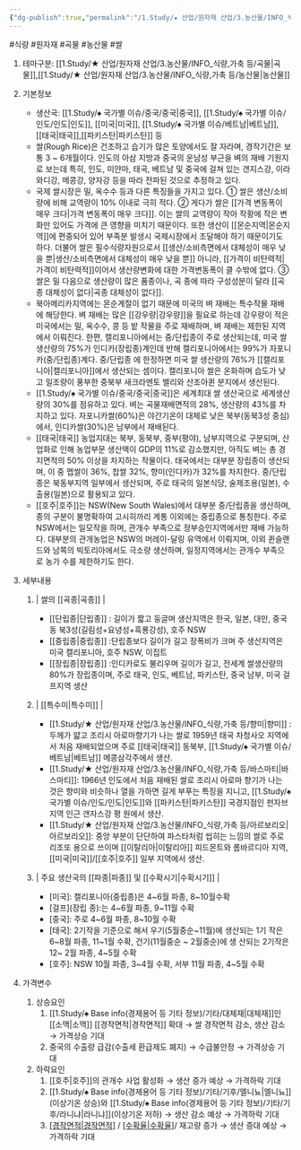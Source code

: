 ```yaml
---
{"dg-publish":true,"permalink":"/1.Study/★ 산업/원자재 산업/3.농산물/INFO_식량,가축 등/쌀/","created":"2024-11-20T21:02:28.926+09:00","updated":"2025-06-26T13:30:11.406+09:00"}
---
```


#식량  #원자재 #곡물 #농산물 #쌀 

1. 테마구분: [[1.Study/★ 산업/원자재 산업/3.농산물/INFO_식량,가축 등/곡물\|곡물]],[[1.Study/★ 산업/원자재 산업/3.농산물/INFO_식량,가축 등/농산물\|농산물]]

2. 기본정보

	- 생산국: [[1.Study/♠ 국가별 이슈/중국/중국\|중국]], [[1.Study/♠ 국가별 이슈/인도/인도\|인도]], [[미국\|미국]], [[1.Study/♠ 국가별 이슈/베트남\|베트남]], [[태국\|태국]],[[파키스탄\|파키스탄]] 등
	- 쌀(Rough Rice)은 건조하고 습기가 많은 토양에서도 잘 자라며, 경작기간은 보통 3 ~ 6개월이다. 인도의 아삼 지방과 중국의 운남성 부근을 벼의 재배 기원지로 보는데 특히, 인도, 미얀마, 태국, 베트남 및 중국에 걸쳐 있는 갠지스강, 이라와디강, 메콩강, 양자강 등을 따라 전파된 것으로 추정하고 있다. 
	- 국제 쌀시장은 밀, 옥수수 등과 다른 특징들을 가지고 있다. ① 쌀은 생산/소비량에 비해 교역량이 10% 이내로 극히 적다. ② 게다가 쌀은 [[가격 변동폭이 매우 크다\|가격 변동폭이 매우 크다]]. 이는 쌀의 교역량이 작아 작황에 작은 변화만 있어도 가격에 큰 영향을 미치기 때문이다. 또한 생산이 [[몬순지역\|몬순지역]]에 편중되어 있어 부족분 발생시 국제시장에서 조달해야 하기 때문이기도 하다. 더불어 쌀은 필수식량자원으로서 [[생산/소비측면에서 대체성이 매우 낮을 뿐\|생산/소비측면에서 대체성이 매우 낮을 뿐]] 아니라, [[가격이 비탄력적\|가격이 비탄력적]]이어서 생산량변화에 대한 가격변동폭이 클 수밖에 없다. ③ 쌀은 밀 다음으로 생산량이 많은 품종이나, 곡 종에 따라 구성성분이 달라 [[곡종 대체성이 없다\|곡종 대체성이 없다]]. 
	- 북아메리카지역에는 몬순계절이 없기 때문에 미국의 벼 재배는 특수작물 재배에 해당한다. 벼 재배는 많은 [[강우량\|강우량]]을 필요로 하는데 강우량이 적은 미국에서는 밀, 옥수수, 콩 등 밭 작물을 주로 재배하며, 벼 재배는 제한된 지역에서 이뤄진다. 한편, 캘리포니아에서는 중/단립종이 주로 생산되는데, 미국 쌀 생산량의 75%가 인디카(장립종)계인데 반해 캘리포니아에서는 99%가 자포니카(중/단립종)계다. 중/단립종 에 한정하면 미국 쌀 생산량의 76%가 [[캘리포니아\|캘리포니아]]에서 생산되는 셈이다. 캘리포니아 쌀은 온화하며 습도가 낮고 일조량이 풍부한 중북부 새크라멘토 밸리와 산조아퀸 분지에서 생산된다. 
	- [[1.Study/♠ 국가별 이슈/중국/중국\|중국]]은 세계최대 쌀 생산국으로 세계생산량의 30%를 점유하고 있다. 벼는 곡물재배면적의 28%, 생산량의 43%를 차지하고 있다. 자포니카쌀(60%)은 야간기온이 대체로 낮은 북부(동북3성 중심)에서, 인디카쌀(30%)은 남부에서 재배된다. 
	- [[태국\|태국]] 농업지대는 북부, 동북부, 중부(평야), 남부지역으로 구분되며, 산업화로 인해 농업부문 생산액이 GDP의 11%로 감소했지만, 아직도 벼는 총 경지면적의 50% 이상을 차지하는 작물이다. 태국에서는 대부분 장립종이 생산되며, 이 중 멥쌀이 36%, 찹쌀 32%, 향미(인디카)가 32%를 차지한다. 중/단립 종은 북동부지역 일부에서 생산되며, 주로 태국의 일본식당, 술제조용(일본), 수출용(일본)으로 활용되고 있다. 
	- [[호주\|호주]]는 NSW(New South Wales)에서 대부분 중/단립종을 생산하며, 종의 구분이 불명확하여 고시히까리 계통 이외에는 중립종으로 통칭한다. 주로 NSW에서는 일모작을 하며, 관개수 부족으로 정부승인지역에서만 재배 가능하다. 대부분의 관개농업은 NSW의 머레이-달링 유역에서 이뤄지며, 이외 퀸슬랜드와 남쪽의 빅토리아에서도 극소량 생산하며, 일정지역에서는 관개수 부족으로 농가 수를 제한하기도 한다.



3. 세부내용
	1. | 쌀의 [[곡종\|곡종]] | 
		- [[단립종\|단립종]] : 길이가 짧고 둥글며 생산지역은 한국, 일본, 대만, 중국 동 북3성(길림성+요녕성+흑룡강성), 호주 NSW 
		- [[중립종\|중립종]] :단립종보다 길이가 길고 장폭비가 크며 주 생산지역은 미국 캘리포니아, 호주 NSW, 이집트 
		- [[장립종\|장립종]] :인디카로도 불리우며 길이가 길고, 전세계 쌀생산량의 80%가 장립종이며, 주로 태국, 인도, 베트남, 파키스탄, 중국 남부, 미국 걸프지역 생산

	2. | [[특수미\|특수미]] | 
		- [[1.Study/★ 산업/원자재 산업/3.농산물/INFO_식량,가축 등/향미\|향미]] :두께가 얇고 조리시 아로마향기가 나는 쌀로 1959년 태국 차청사오 지역에서 처음 재배되었으며 주로 [[태국\|태국]] 동북부, [[1.Study/♠ 국가별 이슈/베트남\|베트남]] 메콩삼각주에서 생산. 
		- [[1.Study/★ 산업/원자재 산업/3.농산물/INFO_식량,가축 등/바스마티\|바스마티]]: 1966년 인도에서 처음 재배된 쌀로 조리시 아로마 향기가 나는 것은 향미와 비슷하나 열을 가하면 길게 부푸는 특징을 지니고, [[1.Study/♠ 국가별 이슈/인도/인도\|인도]]와 [[파키스탄\|파키스탄]] 국경지점인 펀자브지역 인근 갠자스강 평 원에서 생산. 
		- [[1.Study/★ 산업/원자재 산업/3.농산물/INFO_식량,가축 등/아르보리오\|아르보리오]]: 중앙 부분이 단단하여 파스타처럼 씹히는 느낌의 쌀로 주로 리조또 용으로 쓰이며 [[이탈리아\|이탈리아]] 피드몬트와 롬바르디아 지역, [[미국\|미국]]/[[호주\|호주]] 일부 지역에서 생산.
		   
	3. | 주요 생산국의 [[파종\|파종]] 및 [[수확시기\|수확시기]] | 
		- [미국]: 캘리포니아(중립종)은 4~6월 파종, 8~10월수확
		- [걸프](장립 종):는 4~6월 파종, 9~11월 수확
		- [중국]: 주로 4~6월 파종, 8~10월 수확 
		- [태국]: 2기작을 기준으로 해서 우기(5월중순~11월)에 생산되는 1기 작은 6~8월 파종, 11~1월 수확, 건기(11월중순 ~ 2월중순)에 생 산되는 2기작은 12~ 2월 파종, 4~5월 수확 
		- [호주]: NSW 10월 파종, 3~4월 수확, 서부 11월 파종, 4~5월 수확


4. 가격변수
	1. 상승요인
		1. [[1.Study/♠ Base info(경제용어 등 기타 정보)/기타/대체재\|대체재]]인 [[소맥\|소맥]] [[경작면적\|경작면적]] 확대 → 쌀 경작면적 감소, 생산 감소 → 가격상승 기대 
		2. 중국의 수출량 급감(수출세 환급제도 폐지) → 수급불안정 → 가격상승 기대
	2. 하락요인
		1. [[호주\|호주]]의 관개수 사업 활성화 → 생산 증가 예상 → 가격하락 기대 
		2. [[1.Study/♠ Base info(경제용어 등 기타 정보)/기타/기후/엘니뇨\|엘니뇨]](이상기온 상승)와 [[1.Study/♠ Base info(경제용어 등 기타 정보)/기타/기후/라니냐\|라니냐]](이상기온 저하) → 생산 감소 예상 → 가격하락 기대
		3. [[경작면적\|경작면적]](Area) / [[수확율\|수확율]](Yield)/ 재고량 증가 → 생산 증대 예상 → 가격하락 기대